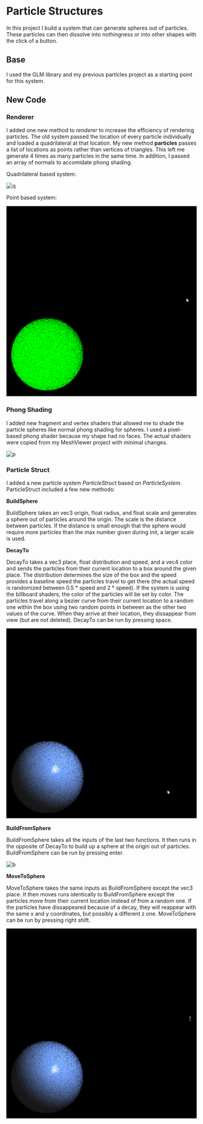 # Particle Structures

In this project I build a system that can generate spheres out of particles. These particles can then dissolve into nothingness or into other shapes with the click of a button. 

## Base
I used the GLM library and my previous particles project as a starting point for this system. 

## New Code
### Renderer
 I added one new method to *renderer* to increase the efficiency of rendering particles. The old system passed the location of every particle individually and loaded a quadrilateral at that location. My new method **particles** passes a list of locations as points rather than vertices of triangles. This left me generate 4 times as many particles in the same time. In addition, I passed an array of normals to accomidate phong shading.
 
 Quadrilateral based system:
 
 ![q](/images/firstexample.gif)
 
 Point based system:
 
 ![pb](/images/ColorChange.gif)
 
### Phong Shading
 I added new fragment and vertex shaders that allowed me to shade the particle spheres like normal phong shading for spheres. I used a pixel-based phong shader because my shape had no faces. The actual shaders were copied from my MeshViewer project with minimal changes.

![p](/images/Normal.jpeg)


### Particle Struct
I added a new particle system *ParticleStruct* based on *ParticleSystem*.
ParticleStruct included a few new methods:

**BuildSphere**

BuildSphere takes an vec3 origin, float radius, and float scale and generates a sphere out of particles around the origin. The scale is the distance between particles. If the distance is small enough that the sphere would require more particles than the max number given during init, a larger scale is used. 

**DecayTo**

DecayTo takes a vec3 place, float distribution and speed, and a vec4 color and sends the particles from their current location to a box around the given place. The distribution determines the size of the box and the speed provides a baseline speed the particles travel to get there (the actual speed is randomized between 0.5 * speed and 2 * speed). If the system is using the billboard shaders, the color of the particles will be set by color. The particles travel along a bezier curve from their current location to a random one within the box using two random points in between as the other two values of the curve. When they arrive at their location, they dissappear from view (but are not deleted). DecayTo can be run by pressing space.

![d](/images/Decay.gif)

**BuildFromSphere**

BuildFromSphere takes all the inputs of the last two functions. It then runs in the opposite of DecayTo to build up a sphere at the origin out of particles. BuildFromSphere can be run by pressing enter.

![b](/images/Build.gif)

**MoveToSphere**
 
 MoveToSphere takes the same inputs as BuildFromSphere except the vec3 place. It then moves runs identically to BuildFromSphere except the particles move from their current location instead of from a random one. If the particles have dissappeared because of a decay, they will reappear with the same x and y coordinates, but possibly a different z one. MoveToSphere can be run by pressing right shift.
 
![m](/images/Move.gif)
